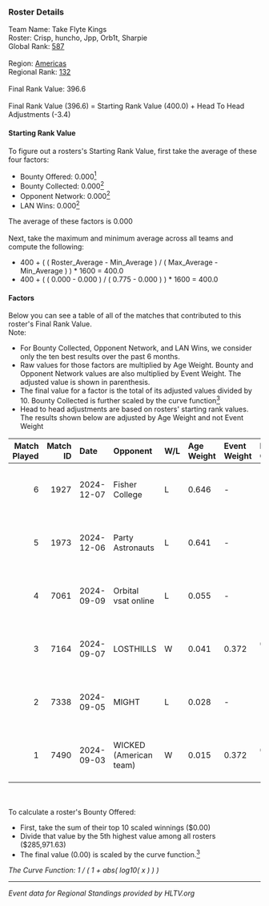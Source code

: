 ### Roster Details<br />
Team Name: Take Flyte Kings<br />
Roster: Crisp, huncho, Jpp, Orb1t, Sharpie<br />
Global Rank: [587](../../standings_global_2025_02_28.md)<br />
<br />
Region: [Americas]( ../../standings_americas_2025_02_28.md)<br />
Regional Rank: [132]( ../../standings_americas_2025_02_28.md)<br />
<br />
Final Rank Value:  396.6<br />
<br />
Final Rank Value (396.6) = Starting Rank Value (400.0) + Head To Head Adjustments (-3.4)<br />

#### Starting Rank Value<br />
To figure out a rosters's Starting Rank Value, first take the average of these four factors:<br />
- Bounty Offered: 0.000[<sup>1</sup>](#table2)
- Bounty Collected: 0.000[<sup>2</sup>](#table1)
- Opponent Network: 0.000[<sup>2</sup>](#table1)
- LAN Wins: 0.000[<sup>2</sup>](#table1)

The average of these factors is 0.000<br />
<br />
Next, take the maximum and minimum average across all teams and compute the following:<br />
- 400 + ( ( Roster_Average - Min_Average ) / ( Max_Average - Min_Average ) ) * 1600 = 400.0
- 400 + ( ( 0.000 - 0.000 ) / ( 0.775 - 0.000 ) ) * 1600 = 400.0


#### Factors<br />
Below you can see a table of all of the matches that contributed to this roster's Final Rank Value.<br />
Note:<br />

- For Bounty Collected, Opponent Network, and LAN Wins, we consider only the ten best results over the past 6 months.
- Raw values for those factors are multiplied by Age Weight. Bounty and Opponent Network values are also multiplied by Event Weight. The adjusted value is shown in parenthesis.
- The final value for a factor is the total of its adjusted values divided by 10. Bounty Collected is further scaled by the curve function[<sup>3</sup>](#curveFunction)
- Head to head adjustments are based on rosters' starting rank values. The results shown below are adjusted by Age Weight and not Event Weight
<span id="table1"></span><br />


| Match Played | Match ID | Date       | Opponent               | W/L | Age Weight | Event Weight | Bounty Collected | Opponent Network | LAN Wins  | H2H Adj. | Roster                             |
| -: | -: | :- | :- | :- | :- | :- | :- | :- | :- | -: | :- |
|            6 |     1927 | 2024-12-07 | Fisher College         | L   | 0.646      | -            | -                | -                | -         |    -1.88 | Crisp, huncho, Jpp, Orb1t, Sharpie |
|            5 |     1973 | 2024-12-06 | Party Astronauts       | L   | 0.641      | -            | -                | -                | -         |    -1.44 | Crisp, huncho, Jpp, Orb1t, Sharpie |
|            4 |     7061 | 2024-09-09 | Orbital vsat online    | L   | 0.055      | -            | -                | -                | -         |    -0.86 | Crisp, huncho, Jpp, Panic, Sharpie |
|            3 |     7164 | 2024-09-07 | LOSTHILLS              | W   | 0.041      | 0.372        | 0.000 (0.000)    | 0.000 (0.000)    | 0 (0.000) |     0.65 | Crisp, huncho, Jpp, Panic, Sharpie |
|            2 |     7338 | 2024-09-05 | MIGHT                  | L   | 0.028      | -            | -                | -                | -         |    -0.10 | Crisp, huncho, Jpp, Panic, Sharpie |
|            1 |     7490 | 2024-09-03 | WICKED (American team) | W   | 0.015      | 0.372        | 0.000 (0.000)    | 0.000 (0.000)    | 0 (0.000) |     0.23 | Crisp, huncho, Jpp, Panic, Sharpie |

<br />
<span id="table2"></span><br />
To calculate a roster's Bounty Offered:<br />

- First, take the sum of their top 10 scaled winnings ($0.00)
- Divide that value by the 5th highest value among all rosters ($285,971.63)
- The final value (0.00) is scaled by the curve function.[<sup>3</sup>](#curveFunction)

<span id="curveFunction"></span>_The Curve Function: 1 / ( 1 + abs( log10( x ) ) )_<br />

---
_Event data for Regional Standings provided by HLTV.org_<br />
